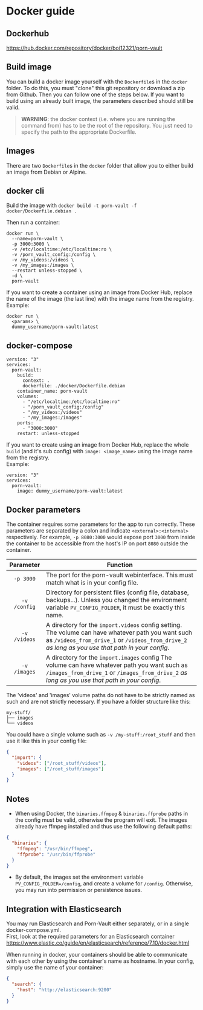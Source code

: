 # Docker guide

## Dockerhub

https://hub.docker.com/repository/docker/boi12321/porn-vault

## Build image

You can build a docker image yourself with the `Dockerfile`s in the `docker` folder. To do this, you must "clone" this git repository or download a zip from Github. Then you can follow one of the steps below.
If you want to build using an already built image, the parameters described should still be valid.

> **WARNING**: the docker context (i.e. where you are running the command from) has to be the root of the repository. You just need to specify the path to the appropriate Dockerfile.

## Images

There are two `Dockerfile`s in the `docker` folder that allow you to either build an image from Debian or Alpine.

## docker cli

Build the image with `docker build -t porn-vault -f docker/Dockerfile.debian .`

Then run a container:
```
docker run \
  --name=porn-vault \
  -p 3000:3000 \
  -v /etc/localtime:/etc/localtime:ro \
  -v /porn_vault_config:/config \
  -v /my_videos:/videos \
  -v /my_images:/images \
  --restart unless-stopped \
  -d \
  porn-vault
```

If you want to create a container using an image from Docker Hub, replace the name of the image (the last line) with the image name from the registry.  
Example:

```
docker run \
  <params> \
  dummy_username/porn-vault:latest
```

## docker-compose

```
version: "3"
services:
  porn-vault:
    build:
      context: .
      dockerfile: ./docker/Dockerfile.debian
    container_name: porn-vault
    volumes:
      - "/etc/localtime:/etc/localtime:ro"
      - "/porn_vault_config:/config"
      - "/my_videos:/videos"
      - "/my_images:/images"
    ports:
      - "3000:3000"
    restart: unless-stopped
```

If you want to create using an image from Docker Hub, replace the whole `build` (and it's sub config) with `image: <image_name>` using the image name from the registry.  
Example:

```
version: "3"
services:
  porn-vault:
    image: dummy_username/porn-vault:latest
```

## Docker parameters

The container requires some parameters for the app to run correctly. These parameters are separated by a colon and indicate `<external>:<internal>` respectively. For example, `-p 8080:3000` would expose port `3000` from inside the container to be accessible from the host's IP on port `8080` outside the container.

|               Parameter                | Function                                                                                                                                                                                                          |
| :------------------------------------: | ----------------------------------------------------------------------------------------------------------------------------------------------------------------------------------------------------------------- |
|               `-p 3000`                | The port for the porn-vault webinterface. This must match what is in your config file.                                                                                                                            |
|              `-v /config`              | Directory for persistent files (config file, database, backups...). Unless you changed the environment variable `PV_CONFIG_FOLDER`, it must be exactly this name.                                                    |
|              `-v /videos`              | A directory for the `import.videos` config setting. The volume can have whatever path you want such as `/videos_from_drive_1` or `/videos_from_drive_2` _as long as you use that path in your config_.            |
|              `-v /images`              | A directory for the `import.images` config The volume can have whatever path you want such as `/images_from_drive_1` or `/images_from_drive_2` _as long as you use that path in your config_.                     |

The 'videos' and 'images' volume paths do not have to be strictly named as such and are not strictly necessary. If you have a folder structure like this:

```
my-stuff/
├── images
└── videos
```

You could have a single volume such as `-v /my-stuff:/root_stuff` and then use it like this in your config file:

```json
{
  "import": {
    "videos": ["/root_stuff/videos"],
    "images": ["/root_stuff/images"]
  }
}
```

## Notes

- When using Docker, the `binaries.ffmpeg` & `binaries.ffprobe` paths in the config must be valid, otherwise the program will exit. The images already have ffmpeg installed and thus use the following default paths:

```json
{
  "binaries": {
    "ffmpeg": "/usr/bin/ffmpeg",
    "ffprobe": "/usr/bin/ffprobe"
  }
}
```

- By default, the images set the environment variable `PV_CONFIG_FOLDER=/config`, and create a volume for `/config`. Otherwise, you may run into permission or persistence issues.

## Integration with Elasticsearch

You may run Elasticsearch and Porn-Vault either separately, or in a single docker-compose.yml.  
First, look at the required parameters for an Elasticsearch container https://www.elastic.co/guide/en/elasticsearch/reference/7.10/docker.html

When running in docker, your containers should be able to communicate with each other by using the container's name as hostname. In your config, simply use the name of your container:

```json
{
  "search": {
    "host": "http://elasticsearch:9200"
  }
}
```
